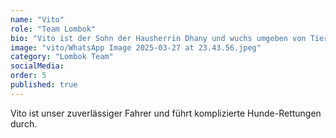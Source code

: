 ```yaml
---
name: "Vito"
role: "Team Lombok"
bio: "Vito ist der Sohn der Hausherrin Dhany und wuchs umgeben von Tieren auf. Tief beeinflusst von der selbstlosen Liebe seiner Mutter zu allen Lebewesen, entwickelte er selbst ein großes Herz für Tiere. Im Laufe der Jahre hat er schon mehreren Hunden ein liebevolles Zuhause gegeben und kümmert sich mit großer Hingabe um die Hunde und Katzen in Shelter. Vito ist außerdem unser zuverlässiger Fahrer und derjenige, der unsere komplizierten Hunde-Rettungen durchführt."
image: "vito/WhatsApp Image 2025-03-27 at 23.43.56.jpeg"
category: "Lombok Team"
socialMedia:
order: 5
published: true
---
```


Vito ist unser zuverlässiger Fahrer und führt komplizierte Hunde-Rettungen durch. 